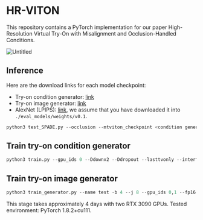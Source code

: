 # HR-VITON
This repository contains a PyTorch implementation for our paper High-Resolution Virtual Try-On with Misalignment and Occlusion-Handled Conditions.

![Untitled](./figures/fig.png)

## Inference

Here are the download links for each model checkpoint:

- Try-on condition generator: [link](https://drive.google.com/file/d/1XJTCdRBOPVgVTmqzhVGFAgMm2NLkw5uQ/view?usp=sharing)
- Try-on image generator: [link](https://drive.google.com/file/d/1BkSA8UJo-6eOkKcXTFOHK80Esc4vBmVC/view?usp=sharing)
- AlexNet (LPIPS): [link](https://drive.google.com/file/d/1FF3BBSDIA3uavmAiuMH6YFCv09Lt8jUr/view?usp=sharing), we assume that you have downloaded it into `./eval_models/weights/v0.1`.

```python
python3 test_SPADE.py --occlusion --mtviton_checkpoint <condition generator ckpt> --fp16 --gpu_ids 0 --gen_checkpoint <image generator ckpt> --datasetting unpaired --dataroot __ --data_list __
```

## Train try-on condition generator

```python
python3 train.py --gpu_ids 0 --Ddownx2 --Ddropout --lasttvonly --interflowloss --occlusion --dataroot __ --test_dataroot __ 
```

## Train try-on image generator

```python
python3 train_generator.py --name test -b 4 --j 8 --gpu_ids 0,1 --fp16 --dataroot __ --test_dataroot __ --mtviton_checkpoint <condition generator ckpt path> --occlusion
```
This stage takes approximately 4 days with two RTX 3090 GPUs. Tested environment: PyTorch 1.8.2+cu111.
